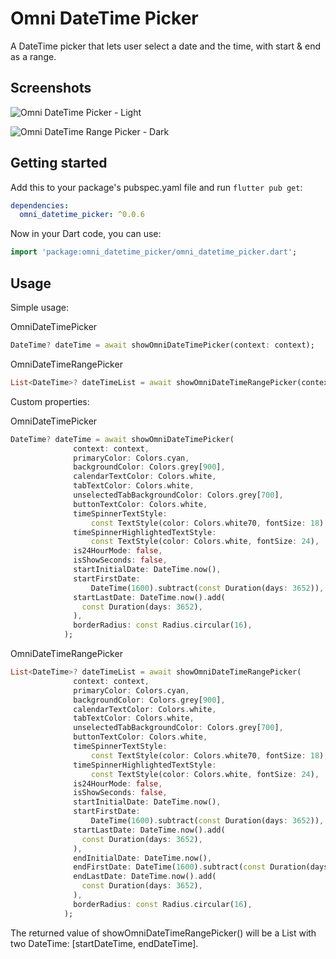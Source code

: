 <!-- 
This README describes the package. If you publish this package to pub.dev,
this README's contents appear on the landing page for your package.

For information about how to write a good package README, see the guide for
[writing package pages](https://dart.dev/guides/libraries/writing-package-pages). 

For general information about developing packages, see the Dart guide for
[creating packages](https://dart.dev/guides/libraries/create-library-packages)
and the Flutter guide for
[developing packages and plugins](https://flutter.dev/developing-packages). 
-->
# Omni DateTime Picker
A DateTime picker that lets user select a date and the time, with start & end as a range.

## Screenshots

![Omni DateTime Picker - Light](https://raw.githubusercontent.com/DogeeeXD/OmniDateTimePicker/master/screenshots/screenshot_light.png)

![Omni DateTime Range Picker - Dark](https://raw.githubusercontent.com/DogeeeXD/OmniDateTimePicker/master/screenshots/screenshot_dark.png)

## Getting started

Add this to your package's pubspec.yaml file and run `flutter pub get`:

```yaml
dependencies:
  omni_datetime_picker: ^0.0.6
```
Now in your Dart code, you can use:

```dart
import 'package:omni_datetime_picker/omni_datetime_picker.dart';
```

## Usage

Simple usage: 

OmniDateTimePicker
```dart
DateTime? dateTime = await showOmniDateTimePicker(context: context);
```

OmniDateTimeRangePicker
```dart
List<DateTime>? dateTimeList = await showOmniDateTimeRangePicker(context: context);
```

Custom properties:

OmniDateTimePicker
```dart
DateTime? dateTime = await showOmniDateTimePicker(
              context: context,
              primaryColor: Colors.cyan,
              backgroundColor: Colors.grey[900],
              calendarTextColor: Colors.white,
              tabTextColor: Colors.white,
              unselectedTabBackgroundColor: Colors.grey[700],
              buttonTextColor: Colors.white,
              timeSpinnerTextStyle:
                  const TextStyle(color: Colors.white70, fontSize: 18),
              timeSpinnerHighlightedTextStyle:
                  const TextStyle(color: Colors.white, fontSize: 24),
              is24HourMode: false,
              isShowSeconds: false,
              startInitialDate: DateTime.now(),
              startFirstDate:
                  DateTime(1600).subtract(const Duration(days: 3652)),
              startLastDate: DateTime.now().add(
                const Duration(days: 3652),
              ),
              borderRadius: const Radius.circular(16),
            );
```

OmniDateTimeRangePicker
```dart
List<DateTime>? dateTimeList = await showOmniDateTimeRangePicker(
              context: context,
              primaryColor: Colors.cyan,
              backgroundColor: Colors.grey[900],
              calendarTextColor: Colors.white,
              tabTextColor: Colors.white,
              unselectedTabBackgroundColor: Colors.grey[700],
              buttonTextColor: Colors.white,
              timeSpinnerTextStyle:
                  const TextStyle(color: Colors.white70, fontSize: 18),
              timeSpinnerHighlightedTextStyle:
                  const TextStyle(color: Colors.white, fontSize: 24),
              is24HourMode: false,
              isShowSeconds: false,
              startInitialDate: DateTime.now(),
              startFirstDate:
                  DateTime(1600).subtract(const Duration(days: 3652)),
              startLastDate: DateTime.now().add(
                const Duration(days: 3652),
              ),
              endInitialDate: DateTime.now(),
              endFirstDate: DateTime(1600).subtract(const Duration(days: 3652)),
              endLastDate: DateTime.now().add(
                const Duration(days: 3652),
              ),
              borderRadius: const Radius.circular(16),
            );
```
The returned value of showOmniDateTimeRangePicker() will be a List with two DateTime: [startDateTime, endDateTime].




<!-- ## Additional information

TODO: Tell users more about the package: where to find more information, how to 
contribute to the package, how to file issues, what response they can expect 
from the package authors, and more. -->
